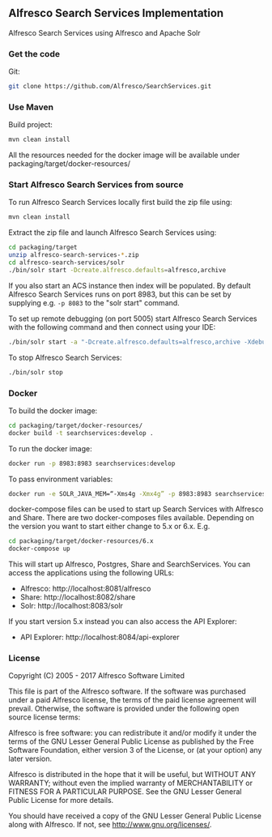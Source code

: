 ## Alfresco Search Services Implementation

Alfresco Search Services using Alfresco and Apache Solr

### Get the code

Git:

```bash
git clone https://github.com/Alfresco/SearchServices.git
```

### Use Maven
Build project:

```bash
mvn clean install
```

All the resources needed for the docker image will be available under packaging/target/docker-resources/

### Start Alfresco Search Services from source
To run Alfresco Search Services locally first build the zip file using:

```bash
mvn clean install
```

Extract the zip file and launch Alfresco Search Services using:

```bash
cd packaging/target
unzip alfresco-search-services-*.zip
cd alfresco-search-services/solr
./bin/solr start -Dcreate.alfresco.defaults=alfresco,archive
```

If you also start an ACS instance then index will be populated.  By default Alfresco Search Services runs on port 8983, but this can be set by supplying e.g. `-p 8083` to the "solr start" command.

To set up remote debugging (on port 5005) start Alfresco Search Services with the following command and then connect using your IDE:

```bash
./bin/solr start -a "-Dcreate.alfresco.defaults=alfresco,archive -Xdebug -Xrunjdwp:transport=dt_socket,server=y,suspend=y,address=5005"
```

To stop Alfresco Search Services:

```bash
./bin/solr stop
```

### Docker
To build the docker image:

```bash
cd packaging/target/docker-resources/
docker build -t searchservices:develop .
```

To run the docker image:

```bash
docker run -p 8983:8983 searchservices:develop
```

To pass environment variables:

```bash
docker run -e SOLR_JAVA_MEM=“-Xms4g -Xmx4g” -p 8983:8983 searchservices:develop
```

docker-compose files can be used to start up Search Services with Alfresco and Share. There are two docker-composes files available. Depending on the version you want to start either change to 5.x or 6.x. E.g.

```bash
cd packaging/target/docker-resources/6.x
docker-compose up
```

This will start up Alfresco, Postgres, Share and SearchServices. You can access the applications using the following URLs:

 * Alfresco: http://localhost:8081/alfresco
 * Share: http://localhost:8082/share
 * Solr: http://localhost:8083/solr
 
If you start version 5.x instead you can also access the API Explorer:

 * API Explorer: http://localhost:8084/api-explorer

### License
Copyright (C) 2005 - 2017 Alfresco Software Limited

This file is part of the Alfresco software.
If the software was purchased under a paid Alfresco license, the terms of
the paid license agreement will prevail.  Otherwise, the software is
provided under the following open source license terms:

Alfresco is free software: you can redistribute it and/or modify
it under the terms of the GNU Lesser General Public License as published by
the Free Software Foundation, either version 3 of the License, or
(at your option) any later version.

Alfresco is distributed in the hope that it will be useful,
but WITHOUT ANY WARRANTY; without even the implied warranty of
MERCHANTABILITY or FITNESS FOR A PARTICULAR PURPOSE.  See the
GNU Lesser General Public License for more details.

You should have received a copy of the GNU Lesser General Public License
along with Alfresco. If not, see <http://www.gnu.org/licenses/>.
